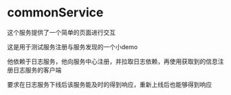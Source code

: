 # commonService

这个服务提供了一个简单的页面进行交互

这是用于测试服务注册与服务发现的一个小demo

他依赖于日志服务，他向服务中心注册，并拉取日志依赖，再使用获取到的信息注册日志服务的客户端

要求在日志服务下线后该服务能及时的得到响应，重新上线后也能够得到响应
